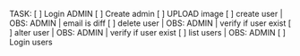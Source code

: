 TASK:
[ ] Login ADMIN
[ ] Create admin
[ ] UPLOAD image
[ ] create user | OBS: ADMIN | email is diff
[ ] delete user | OBS: ADMIN | verify if user exist
[ ] alter user | OBS: ADMIN | verify if user exist
[ ] list users | OBS: ADMIN
[ ] Login users
